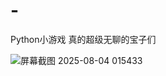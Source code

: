 # -
Python小游戏
真的超级无聊的宝子们

![屏幕截图 2025-08-04 015433](https://github.com/user-attachments/assets/23b48ebf-373e-4216-913f-c62b4c6f9c24)
